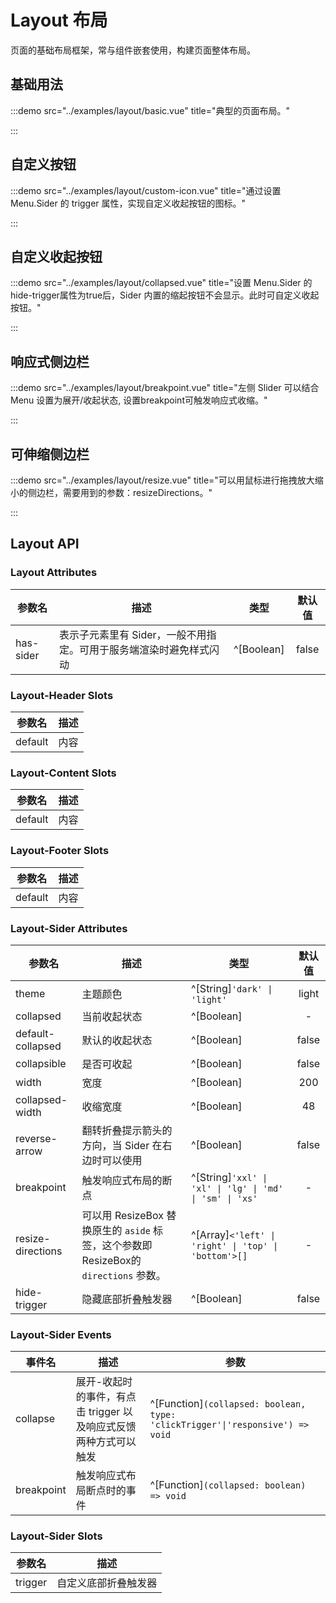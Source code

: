 # Layout 布局

页面的基础布局框架，常与组件嵌套使用，构建页面整体布局。

## 基础用法

:::demo src="../examples/layout/basic.vue" title="典型的页面布局。"

:::

## 自定义按钮

:::demo src="../examples/layout/custom-icon.vue" title="通过设置 Menu.Sider 的 trigger 属性，实现自定义收起按钮的图标。"

:::

## 自定义收起按钮

:::demo src="../examples/layout/collapsed.vue" title="设置 Menu.Sider 的hide-trigger属性为true后，Sider 内置的缩起按钮不会显示。此时可自定义收起按钮。"

:::

## 响应式侧边栏

:::demo src="../examples/layout/breakpoint.vue" title="左侧 Slider 可以结合 Menu 设置为展开/收起状态, 设置breakpoint可触发响应式收缩。"

:::

## 可伸缩侧边栏

:::demo src="../examples/layout/resize.vue" title="可以用鼠标进行拖拽放大缩小的侧边栏，需要用到的参数：resizeDirections。"

:::

## Layout API

### Layout Attributes

| 参数名 | 描述 | 类型 | 默认值 |
| ------ | ---- | ---- | :----: |
| has-sider | 表示子元素里有 Sider，一般不用指定。可用于服务端渲染时避免样式闪动 | ^[Boolean] | false |

### Layout-Header Slots

| 参数名 | 描述 |
| ------ | ---- |
| default | 内容 |

### Layout-Content Slots

| 参数名 | 描述 |
| ------ | ---- |
| default | 内容 |

### Layout-Footer Slots

| 参数名 | 描述 |
| ------ | ---- |
| default | 内容 |

### Layout-Sider Attributes

| 参数名 | 描述 | 类型 | 默认值 |
| ------ | ---- | ---- | :----: |
| theme | 主题颜色 | ^[String]`'dark' \| 'light'` | light |
| collapsed | 当前收起状态 | ^[Boolean] | - |
| default-collapsed | 默认的收起状态 | ^[Boolean] | false |
| collapsible | 是否可收起 | ^[Boolean] | false |
| width | 宽度 | ^[Boolean] | 200 |
| collapsed-width | 收缩宽度 | ^[Boolean] | 48 |
| reverse-arrow | 翻转折叠提示箭头的方向，当 Sider 在右边时可以使用 | ^[Boolean] | false |
| breakpoint | 触发响应式布局的断点 | ^[String]`'xxl' \| 'xl' \| 'lg' \| 'md' \| 'sm' \| 'xs'` | - |
| resize-directions | 可以用 ResizeBox 替换原生的 `aside` 标签，这个参数即 ResizeBox的 `directions` 参数。 | ^[Array]`<'left' \| 'right' \| 'top' \| 'bottom'>[]` | - |
| hide-trigger | 隐藏底部折叠触发器 | ^[Boolean] | false |

### Layout-Sider Events

| 事件名 | 描述 | 参数 |
| ------ | ---- | ---- |
| collapse | 展开-收起时的事件，有点击 trigger 以及响应式反馈两种方式可以触发 | ^[Function]`(collapsed: boolean, type: 'clickTrigger'\|'responsive') => void` |
| breakpoint | 触发响应式布局断点时的事件 | ^[Function]`(collapsed: boolean) => void` |

### Layout-Sider Slots

| 参数名 | 描述 |
| ------ | ---- |
| trigger | 自定义底部折叠触发器 |
